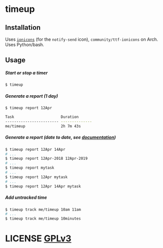 # timeup

## Installation
Uses [`ionicons`](http://ionicons.com/) (for the `notify-send` icon), `community/ttf-ionicons` on Arch.
Uses Python/bash.

## Usage
##### Start or stop a timer
``` bash
$ timeup
```

##### Generate a report (1 day)
``` bash
$ timeup report 12Apr

Task                     Duration
------------------------ --------------
me/timeup                2h 7m 43s
```

##### Generate a report (date to date, see [documentation](https://www.gnu.org/software/coreutils/manual/html_node/Examples-of-date.html))
``` bash
$ timeup report 12Apr 14Apr
# ...
$ timeup report 12Apr-2018 12Apr-2019
# ...
$ timeup report mytask
# ...
$ timeup report 12Apr mytask
# ...
$ timeup report 12Apr 14Apr mytask
```

##### Add untracked time
``` bash
$ timeup track me/timeup 10am 11am
# ...
$ timeup track me/timeup 10minutes
```

# LICENSE [GPLv3](LICENSE)
